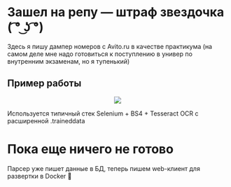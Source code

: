 # Зашел на репу — штраф звездочка ( ͡° ͜ʖ ͡°)

Здесь я пишу дампер номеров с Avito.ru в качестве практикума (на самом деле мне надо готовиться к поступлению в универ по внутренним экзаменам, но я тупенький)

## Пример работы 
<p align="center">
  <img src="./foo.gif" />
</p>

Используется типичный стек Selenium + BS4 + Tesseract OCR с расширенной .traineddata

# Пока еще ничего не готово
Парсер уже пишет данные в БД, теперь пишем web-клиент для развертки в Docker 🐳